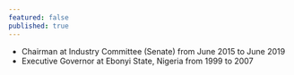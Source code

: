```yaml
---
featured: false
published: true
---
```

* Chairman at Industry Committee (Senate) from June 2015 to June 2019
* Executive Governor at Ebonyi State, Nigeria from 1999 to 2007

